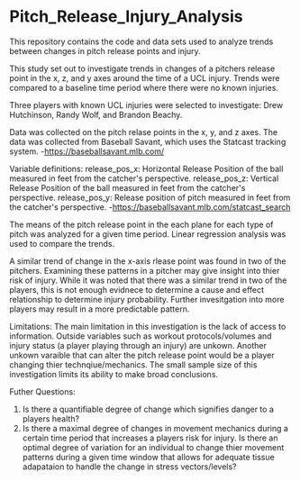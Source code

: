 # Pitch_Release_Injury_Analysis
This repository contains the code and data sets used to analyze trends between changes in pitch release points and injury.

This study set out to investigate trends in changes of a pitchers release point in the x, z, and y  axes around the time of a UCL injury. Trends were compared to a baseline time period where there were no known injuries.

Three players with known UCL injuries were selected to investigate: Drew Hutchinson, Randy Wolf, and Brandon Beachy.

Data was collected on the pitch relase points in the x, y, and z axes. The data was collected from Baseball Savant, which uses the Statcast tracking system.
    -https://baseballsavant.mlb.com/

Variable definitions:
release_pos_x: Horizontal Release Position of the ball measured in feet from the catcher's perspective.
release_pos_z: Vertical Release Position of the ball measured in feet from the catcher's perspective.
release_pos_y: Release position of pitch measured in feet from the catcher's perspective.
    -https://baseballsavant.mlb.com/statcast_search
    
The means of the pitch release point in the each plane for each type of pitch was analyzed for a given time period. Linear regression analysis was used to compare the trends.

A similar trend of change in the x-axis rlease point was found in two of the pitchers.  Examining these patterns in a pitcher may give insight into thier risk of injury. While it was noted that there was a similar trend in two of the players, this is not enough evidnece to determine a cause and effect relationship to determine injury probability. Further invesitgation into more players may result in a more predictable pattern.

Limitations:
The main limitation in this investigation is the lack of access to information. Outside variables such as workout protocols/volumes and injury status (a player playing through an injury) are unkown. Another unkown varaible that can alter the pitch release point would be a player changing thier technqiue/mechanics.
The small sample size of this investigation limits its ability to make broad conclusions.

Futher Questions:
1. Is there a quantifiable degree of change which signifies danger to a players health?
2. Is there a maximal degree of changes in movement mechanics during a certain time period that increases a players risk for injury. Is there an optimal degree of variation for an individual to change thier movement patterns during a given time window that allows for adequate tissue adapataion to handle the change in stress vectors/levels?
